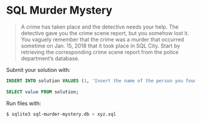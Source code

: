 # SQL Murder Mystery

> A crime has taken place and the detective needs your help. The detective gave you the crime scene report, but you somehow lost it. You vaguely remember that the crime was a murder that occurred sometime on Jan. 15, 2018 that it took place in SQL City. Start by retrieving the corresponding crime scene report from the police department’s database.

Submit your solution with:

```sql
INSERT INTO solution VALUES (1, 'Insert the name of the person you found here');
        
SELECT value FROM solution;
```

Run files with:

```sh
$ sqlite3 sql-murder-mystery.db < xyz.sql
```
